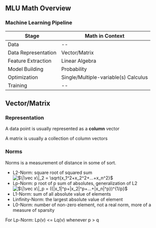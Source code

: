 ## MLU Math Overview

### Machine Learning Pipeline

Stage | Math in Context
--|--
Data | --
Data Representation | Vector/Matrix
Feature Extraction | Linear Algebra
Model Building | Probability
Optimization | Single/Multiple-variable(s) Calculus
Training | --

## Vector/Matrix

### Representation

A data point is usually represented as a **column** vector

A matrix is usually a collection of column vectors

### Norms

Norms is a measurement of distance in some of sort.

* L2-Norm: square root of squared sum <img src="https://latex.codecogs.com/gif.latex?\inline&space;$\|\vec&space;x\|_2&space;=&space;\sqrt{x_1^2&plus;x_2^2&plus;...&plus;x_n^2}$" title="$\|\vec x\|_2 = \sqrt{x_1^2+x_2^2+...+x_n^2}$" />
* Lp-Norm: p root of p sum of absolutes, generalization of L2 <img src="https://latex.codecogs.com/gif.latex?\inline&space;$\|\vec&space;x\|_p&space;=&space;({|x_1|^p&plus;|x_2|^p&plus;...&plus;|x_n|^p})^{1/p}$" title="$\|\vec x\|_p = ({|x_1|^p+|x_2|^p+...+|x_n|^p})^{1/p}$" />
* L1-Norm: sum of all absolute value of elements 
* Linfinity-Norm: the largest absolute value of element 
* L0-Norm: number of non-zero element, not a real norm, more of a measure of sparsity 

For Lp-Norm: Lp(v) <= Lq(v) whenever p > q

